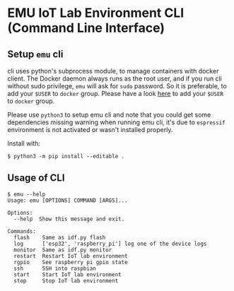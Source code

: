 # EMU IoT Lab Environment CLI (Command Line Interface)

## Setup `emu` cli
cli uses python's subprocess module, to manage containers with docker client. The Docker daemon always runs as the root user, and if you run
cli without sudo privilege, `emu` will ask for `sudo` password. So it is preferable, to add your `$USER` to `docker` group. 
Please have a look [here](https://docs.docker.com/engine/install/linux-postinstall/) to add your `$USER` to `docker` group.

Please use `python3` to setup emu cli and note that you could get some dependencies missing warning when running emu cli, it's due to `espressif` environment is not activated or wasn't installed properly. 

Install with:
```
$ python3 -m pip install --editable .
```
## Usage of CLI


```
$ emu --help
Usage: emu [OPTIONS] COMMAND [ARGS]...

Options:
  --help  Show this message and exit.

Commands:
  flash    Same as idf.py flash
  log      ['esp32', 'raspberry_pi'] log one of the device logs
  monitor  Same as idf.py monitor
  restart  Restart IoT lab environment
  rgpio    See raspberry pi gpio state
  ssh      SSH into raspbian
  start    Start IoT lab environment
  stop     Stop IoT lab environment
```
